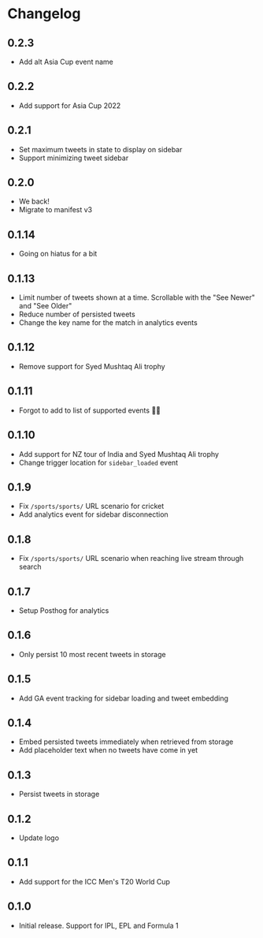 # Changelog

## 0.2.3

- Add alt Asia Cup event name

## 0.2.2

- Add support for Asia Cup 2022

## 0.2.1

- Set maximum tweets in state to display on sidebar
- Support minimizing tweet sidebar

## 0.2.0

- We back!
- Migrate to manifest v3

## 0.1.14

- Going on hiatus for a bit

## 0.1.13

- Limit number of tweets shown at a time. Scrollable with the "See Newer" and "See Older"
- Reduce number of persisted tweets
- Change the key name for the match in analytics events

## 0.1.12

- Remove support for Syed Mushtaq Ali trophy

## 0.1.11

- Forgot to add to list of supported events 🤦‍♂️

## 0.1.10

- Add support for NZ tour of India and Syed Mushtaq Ali trophy
- Change trigger location for `sidebar_loaded` event

## 0.1.9

- Fix `/sports/sports/` URL scenario for cricket
- Add analytics event for sidebar disconnection

## 0.1.8

- Fix `/sports/sports/` URL scenario when reaching live stream through search

## 0.1.7

- Setup Posthog for analytics

## 0.1.6

- Only persist 10 most recent tweets in storage

## 0.1.5

- Add GA event tracking for sidebar loading and tweet embedding

## 0.1.4

- Embed persisted tweets immediately when retrieved from storage
- Add placeholder text when no tweets have come in yet

## 0.1.3

- Persist tweets in storage

## 0.1.2

- Update logo

## 0.1.1

- Add support for the ICC Men's T20 World Cup

## 0.1.0

- Initial release. Support for IPL, EPL and Formula 1
